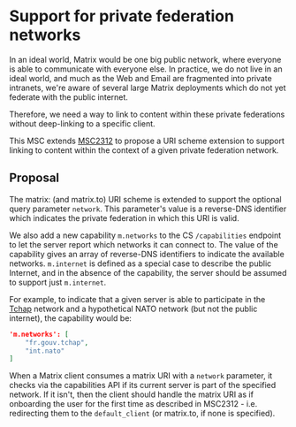 # Support for private federation networks

In an ideal world, Matrix would be one big public network, where everyone is
able to communicate with everyone else.  In practice, we do not live in an
ideal world, and much as the Web and Email are fragmented into private
intranets, we're aware of several large Matrix deployments which do not yet
federate with the public internet.

Therefore, we need a way to link to content within these private federations
without deep-linking to a specific client.

This MSC extends [MSC2312](https://github.com/matrix-org/matrix-doc/pull/2312) to
propose a URI scheme extension to support linking to content within the
context of a given private federation network.

## Proposal

The matrix: (and matrix.to) URI scheme is extended to support the optional query
parameter `network`.  This parameter's value is a reverse-DNS identifier which indicates the
private federation in which this URI is valid.

We also add a new capability `m.networks` to the CS `/capabilities` endpoint
to let the server report which networks it can connect to.  The value of the
capability gives an array of reverse-DNS identifiers to indicate the available
networks. `m.internet` is defined as a special case to describe the public Internet,
and in the absence of the capability, the server should be assumed to support just
`m.internet`.

For example, to indicate that a given server is able to participate in the
[Tchap](https://www.numerique.gouv.fr/outils-agents/tchap-messagerie-instantanee-etat/) network
and a hypothetical NATO network (but not the public internet), the capability would be:

```json
'm.networks': [
    "fr.gouv.tchap",
    "int.nato"
]
```

When a Matrix client consumes a matrix URI with a `network` parameter, it
checks via the capabilities API if its current server is part of the specified
network. If it isn't, then the client should handle the matrix URI as if
onboarding the user for the first time as described in MSC2312 - i.e.
redirecting them to the `default_client` (or matrix.to, if none is specified).